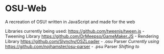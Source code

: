 # OSU-Web

A recreation of OSU! written in JavaScript and made for the web
  

Libraries currently being used:
  https://github.com/tweenjs/tween.js - Tweening Library
  https://github.com/DrMeepso/GameMaker.JS - Rendering Library
  https://github.com/Slynchy/OSZLoader - .osu Parser *Currently using*
  https://github.com/nojhamster/osu-parser - .psu Parser *Shifting to*
